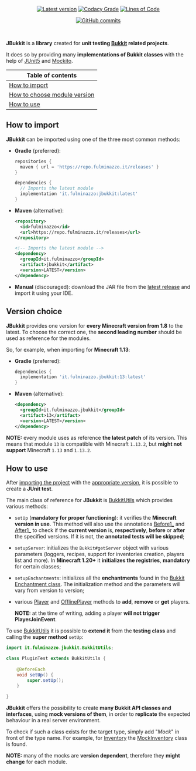 <p align="center">
  <a href="../../releases/latest"><img src="https://img.shields.io/github/v/release/Fulminazzo/JBukkit?display_name=tag&color=red" alt="Latest version" /></a>
  <a href="https://app.codacy.com/gh/Fulminazzo/JBukkit/"><img src="https://app.codacy.com/project/badge/Grade/245a80286391425d8f7fad220824c566" alt="Codacy Grade" /></a>
  <a href="https://app.codacy.com/gh/Fulminazzo/JBukkit/"><img src="https://tokei.rs/b1/github/Fulminazzo/JBukkit?category=code&style=flat" alt="Lines of Code" /></a>
</p>
<p align="center">
    <a href="../../commit/"><img src="https://img.shields.io/github/commits-since/Fulminazzo/JBukkit/1.0" alt="GitHub commits"/></a>
</p>

<p align="center">
    <img src="https://forthebadge.com/images/badges/code-sucks-it-works.svg" alt="">
    <img src="https://forthebadge.com/images/badges/pro-crastinatior.svg" alt="">
</p>

**JBukkit** is a **library** created for **unit testing [Bukkit](https://dev.bukkit.org/) related projects**.

It does so by providing many **implementations of Bukkit classes** with the help of [JUnit5](https://junit.org/junit5/) and [Mockito](https://site.mockito.org/).

| Table of contents                               |
|-------------------------------------------------|
| [How to import](#how-to-import)                 |
| [How to choose module version](#version-choice) |
| [How to use](#how-to-use)                       |

## How to import

**JBukkit** can be imported using one of the three most common methods:
- **Gradle** (preferred):
  ```groovy
  repositories {
  	maven { url = 'https://repo.fulminazzo.it/releases' }
  }

  dependencies {
    // Imports the latest module
  	implementation 'it.fulminazzo:jbukkit:latest'
  }
  ```
- **Maven** (alternative):
  ```xml
  <repository>
  	<id>fulminazzo</id>
  	<url>https://repo.fulminazzo.it/releases</url>
  </repository>
  ```
  ```xml
  <!-- Imports the latest module -->
  <dependency>
  	<groupId>it.fulminazzo</groupId>
  	<artifact>jbukkit</artifact>
  	<version>LATEST</version>
  </dependency>
  ```
- **Manual** (discouraged): download the JAR file from the [latest release](../../releases/latest) and import it using your IDE.

## Version choice

**JBukkit** provides one version for **every Minecraft version from 1.8** to the latest.
To choose the correct one, the **second leading number** should be used as reference for the modules.

So, for example, when importing for **Minecraft 1.13**:

- **Gradle** (preferred):
  ```groovy
  dependencies {
  	implementation 'it.fulminazzo.jbukkit:13:latest'
  }
  ```
- **Maven** (alternative):
  ```xml
  <dependency>
  	<groupId>it.fulminazzo.jbukkit</groupId>
  	<artifact>13</artifact>
  	<version>LATEST</version>
  </dependency>
  ```
  
**NOTE:** every module uses as reference **the latest patch** of its version.
This means that module `13` is compatible with Minecraft `1.13.2`, 
but **might not support** Minecraft `1.13` and `1.13.2`.

## How to use

After [importing the project](#how-to-import) with the [appropriate version](#version-choice), 
it is possible to create a **JUnit test**.

The main class of reference for **JBukkit** is 
[BukkitUtils](../../tree/master/base/src/main/java/it/fulminazzo/jbukkit/BukkitUtils.java) 
which provides various methods:

- `setUp` (**mandatory for proper functioning**): it verifies the **Minecraft version in use**.
  This method will also use the annotations 
  [Before1_](../../tree/master/base/src/main/java/it/fulminazzo/jbukkit/annotations/Before1_.java) and
  [After1_](../../tree/master/base/src/main/java/it/fulminazzo/jbukkit/annotations/After1_.java) 
  to check if the **current version** is, **respectively**, **before** or **after** the specified versions.
  If it is not, the **annotated tests will be skipped**;
- `setupServer`: initializes the `Bukkit#getServer` object with various parameters 
  (loggers, recipes, support for inventories creation, players list and more).
  In **Minecraft 1.20+** it **initializes the registries**, **mandatory** for certain classes;
- `setupEnchantments`: initializes all the **enchantments** found in the 
  [Bukkit Enchantment class](https://hub.spigotmc.org/javadocs/bukkit/org/bukkit/enchantments/Enchantment.html).
  The initialization method and the parameters will vary from version to version;
- various 
  [Player](https://hub.spigotmc.org/javadocs/bukkit/org/bukkit/entity/Player.html) and 
  [OfflinePlayer](https://hub.spigotmc.org/javadocs/bukkit/org/bukkit/OfflinePlayer.html) 
  methods to **add**, **remove** or **get** players.
  
  **NOTE:** at the time of writing, adding a player **will not trigger PlayerJoinEvent**.

To use
[BukkitUtils](../../tree/master/base/src/main/java/it/fulminazzo/jbukkit/BukkitUtils.java) 
it is possible to **extend it** from the **testing class** and calling the **super method** `setUp`:
```java
import it.fulminazzo.jbukkit.BukkitUtils;

class PluginTest extends BukkitUtils {
    
    @BeforeEach
    void setUp() {
        super.setUp();
    }
    
}
```

**JBukkit** offers the possibility to create **many Bukkit API classes and interfaces**,
using **mock versions of them**, in order to **replicate** the expected behaviour in a real server environment.

To check if such a class exists for the target type, simply add "_Mock_" in front of the type name.
For example, for [Inventory](https://hub.spigotmc.org/javadocs/bukkit/org/bukkit/inventory/Inventory.html)
the [MockInventory](../../tree/master/base/src/main/java/it/fulminazzo/jbukkit/inventory/MockInventory.java) 
class is found.

**NOTE:** many of the mocks are **version dependent**, therefore they **might change** for each module.
